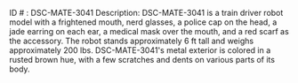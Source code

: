 ID # : DSC-MATE-3041
Description: DSC-MATE-3041 is a train driver robot model with a frightened mouth, nerd glasses, a police cap on the head, a jade earring on each ear, a medical mask over the mouth, and a red scarf as the accessory. The robot stands approximately 6 ft tall and weighs approximately 200 lbs. DSC-MATE-3041's metal exterior is colored in a rusted brown hue, with a few scratches and dents on various parts of its body.